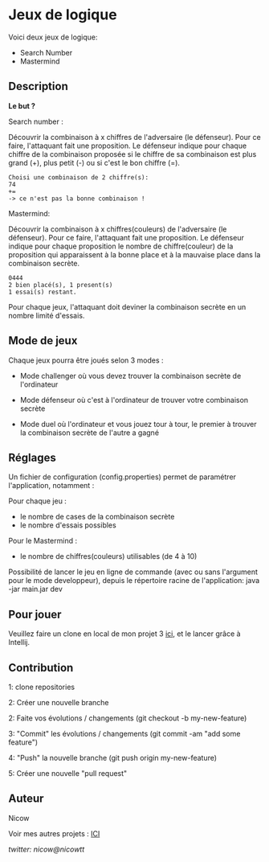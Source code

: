 # Jeux de logique

Voici deux jeux de logique:
- Search Number
- Mastermind

## Description

**Le but ?**
 
Search number :

Découvrir la combinaison à x chiffres de l'adversaire (le défenseur). Pour ce faire, l'attaquant fait une proposition. Le défenseur indique pour chaque chiffre de la combinaison proposée si le chiffre de sa combinaison est plus grand (+), plus petit (-) ou si c'est le bon chiffre (=).

    Choisi une combinaison de 2 chiffre(s):
    74
    +=
    -> ce n'est pas la bonne combinaison !
  
Mastermind:

Découvrir la combinaison à x chiffres(couleurs) de l'adversaire (le défenseur). Pour ce faire, l'attaquant fait une proposition. Le défenseur indique pour chaque proposition le nombre de chiffre(couleur) de la proposition qui apparaissent à la bonne place et à la mauvaise place dans la combinaison secrète.

    0444
    2 bien placé(s), 1 present(s) 
    1 essai(s) restant.

Pour chaque jeux, l'attaquant doit deviner la combinaison secrète en un nombre limité d'essais.

## Mode de jeux

Chaque jeux pourra être joués selon 3 modes :

- Mode challenger où vous devez trouver la combinaison secrète de l'ordinateur

- Mode défenseur où c'est à l'ordinateur de trouver votre combinaison secrète

- Mode duel où l'ordinateur et vous jouez tour à tour, le premier à trouver la combinaison secrète de l'autre a gagné

## Réglages

Un fichier de configuration (config.properties) permet de paramétrer l'application, notamment :

Pour chaque jeu :

- le nombre de cases de la combinaison secrète
- le nombre d'essais possibles
 
Pour le Mastermind :

- le nombre de chiffres(couleurs) utilisables (de 4 à 10)

Possibilité de lancer le jeu en ligne de commande (avec ou sans l'argument pour le mode developpeur), depuis le répertoire racine de l'application: java -jar main.jar dev

## Pour jouer

Veuillez faire un clone en local de mon projet 3 [ici](https://github.com/nicowtt/Projet3), et le lancer grâce à Intellij.

## Contribution

1: clone repositories

2: Créer une nouvelle branche

2: Faite vos évolutions / changements (git checkout -b my-new-feature)

3: "Commit" les évolutions / changements (git commit -am "add some feature")

4: "Push" la nouvelle branche (git push origin my-new-feature)

5: Créer une nouvelle "pull request"

## Auteur
Nicow

Voir mes autres projets :
[ICI](https://github.com/nicowtt?tab=repositories)

*twitter: nicow@nicowtt*


